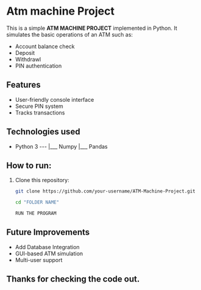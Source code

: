 # Atm machine Project

This is a simple **ATM MACHINE PROJECT** implemented in Python.
It simulates the basic operations of an ATM such as:

- Account balance check
- Deposit
- Withdrawl
- PIN authentication

## Features

- User-friendly console interface
- Secure PIN system
- Tracks transactions

## Technologies used

- Python 3 ---
             |___ Numpy
             |___ Pandas

## How to run:

1. Clone this repository:
    ```bash
    git clone https://github.com/your-username/ATM-Machine-Project.git
    
    cd "FOLDER NAME"

    RUN THE PROGRAM

## Future Improvements

- Add Database Integration
- GUI-based ATM simulation
- Multi-user support

## Thanks for checking the code out.